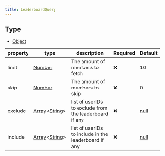 ```yaml
---
title: LeaderboardQuery
---
```


## Type

- [Object](https://developer.mozilla.org/en-US/docs/Web/JavaScript/Reference/Global_Objects/Object)

|property|type|description| Required | Default |
|--------|----|-----------|----------|---------|
|limit|[Number](https://developer.mozilla.org/en-US/docs/Web/JavaScript/Reference/Global_Objects/Number)|The amount of members to fetch|❌|10|
|skip|[Number](https://developer.mozilla.org/en-US/docs/Web/JavaScript/Reference/Global_Objects/Number)|The amount of members to skip|❌|0|
|exclude|[Array](https://developer.mozilla.org/en-US/docs/Web/JavaScript/Reference/Global_Objects/Array)\<[String](https://developer.mozilla.org/en-US/docs/Web/JavaScript/Reference/Global_Objects/String)\>|list of userIDs to exclude from the leaderboard if any|❌|[null](https://developer.mozilla.org/en-US/docs/Web/JavaScript/Reference/Operators/null)| 
|include|[Array](https://developer.mozilla.org/en-US/docs/Web/JavaScript/Reference/Global_Objects/Array)\<[String](https://developer.mozilla.org/en-US/docs/Web/JavaScript/Reference/Global_Objects/String)\>|list of userIDs to include in the leaderboard if any|❌|[null](https://developer.mozilla.org/en-US/docs/Web/JavaScript/Reference/Operators/null)|
